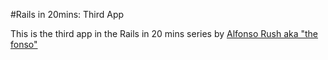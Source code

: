 #Rails in 20mins: Third App

This is the third app in the Rails in 20 mins series by [Alfonso Rush aka "the fonso"](http://thefonso.com)